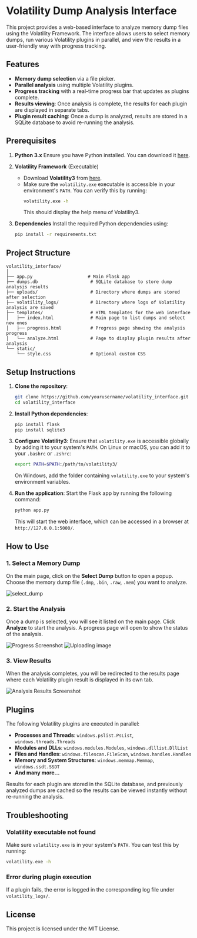 
# Volatility Dump Analysis Interface

This project provides a web-based interface to analyze memory dump files using the Volatility Framework. The interface allows users to select memory dumps, run various Volatility plugins in parallel, and view the results in a user-friendly way with progress tracking.

## Features
- **Memory dump selection** via a file picker.
- **Parallel analysis** using multiple Volatility plugins.
- **Progress tracking** with a real-time progress bar that updates as plugins complete.
- **Results viewing**: Once analysis is complete, the results for each plugin are displayed in separate tabs.
- **Plugin result caching**: Once a dump is analyzed, results are stored in a SQLite database to avoid re-running the analysis.

## Prerequisites
1. **Python 3.x**
   Ensure you have Python installed. You can download it [here](https://www.python.org/downloads/).
2. **Volatility Framework** (Executable)
   - Download **Volatility3** from [here](https://github.com/volatilityfoundation/volatility3).
   - Make sure the `volatility.exe` executable is accessible in your environment's `PATH`. You can verify this by running:
     ```bash
     volatility.exe -h
     ```
     This should display the help menu of Volatility3.

3. **Dependencies**
   Install the required Python dependencies using:
   ```bash
   pip install -r requirements.txt
   ```

## Project Structure

```
volatility_interface/
│
├── app.py                     # Main Flask app
├── dumps.db                    # SQLite database to store dump analysis results
├── uploads/                    # Directory where dumps are stored after selection
├── volatility_logs/            # Directory where logs of Volatility analysis are saved
├── templates/                  # HTML templates for the web interface
│   ├── index.html              # Main page to list dumps and select new ones
│   ├── progress.html           # Progress page showing the analysis progress
│   └── analyze.html            # Page to display plugin results after analysis
└── static/
    └── style.css               # Optional custom CSS
```

## Setup Instructions

1. **Clone the repository**:
   ```bash
   git clone https://github.com/yourusername/volatility_interface.git
   cd volatility_interface
   ```

2. **Install Python dependencies**:
   ```bash
   pip install flask
   pip install sqlite3
   ```

3. **Configure Volatility3**:
   Ensure that `volatility.exe` is accessible globally by adding it to your system's `PATH`. On Linux or macOS, you can add it to your `.bashrc` or `.zshrc`:
   ```bash
   export PATH=$PATH:/path/to/volatility3/
   ```
   On Windows, add the folder containing `volatility.exe` to your system's environment variables.

4. **Run the application**:
   Start the Flask app by running the following command:
   ```bash
   python app.py
   ```
   This will start the web interface, which can be accessed in a browser at `http://127.0.0.1:5000/`.

## How to Use

### 1. Select a Memory Dump
On the main page, click on the **Select Dump** button to open a popup. Choose the memory dump file (`.dmp`, `.bin`, `.raw`, `.mem`) you want to analyze.

![select_dump](https://github.com/user-attachments/assets/856af797-8868-4f93-8ea2-9d721bc1d781)


### 2. Start the Analysis
Once a dump is selected, you will see it listed on the main page. Click **Analyze** to start the analysis. A progress page will open to show the status of the analysis.

![Progress Screenshot](https://github.com/user-attachments/assets/0527944f-d99c-4217-8f9b-cf4ef5b1b181)
![Uploading image](https://github.com/user-attachments/assets/506781b7-72b9-4e2b-9744-525307fd96cf)

### 3. View Results
When the analysis completes, you will be redirected to the results page where each Volatility plugin result is displayed in its own tab.

![Analysis Results Screenshot](screenshots/analysis_results.png)

## Plugins
The following Volatility plugins are executed in parallel:
- **Processes and Threads**: `windows.pslist.PsList`, `windows.threads.Threads`
- **Modules and DLLs**: `windows.modules.Modules`, `windows.dlllist.DllList`
- **Files and Handles**: `windows.filescan.FileScan`, `windows.handles.Handles`
- **Memory and System Structures**: `windows.memmap.Memmap`, `windows.ssdt.SSDT`
- **And many more...**

Results for each plugin are stored in the SQLite database, and previously analyzed dumps are cached so the results can be viewed instantly without re-running the analysis.

## Troubleshooting

### Volatility executable not found
Make sure `volatility.exe` is in your system's `PATH`. You can test this by running:
```bash
volatility.exe -h
```

### Error during plugin execution
If a plugin fails, the error is logged in the corresponding log file under `volatility_logs/`.

## License
This project is licensed under the MIT License.

